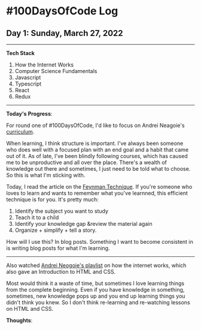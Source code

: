 # #100DaysOfCode Log

## Day 1: Sunday, March 27, 2022

<hr>

**Tech Stack**

1. How the Internet Works
2. Computer Science Fundamentals
3. Javascript
4. Typescript
5. React
6. Redux
<hr>


**Today's Progress**:

For round one of #100DaysOfCode, I'd like to focus on Andrei Neagoie's [curriculum](https://zerotomastery.io/blog/learn-to-code-for-free).

When learning, I think structure is important. I've always been someone who does well with a focused plan with an end goal and a habit that came out of it. As of late, I've been blindly following courses, which has caused me to be unproductive and all over the place. There's a wealth of knowledge out there and sometimes, I just need to be told what to choose. So this is what I'm sticking with. 

Today, I read the article on the [Feynman Technique](https://medium.com/taking-note/learning-from-the-feynman-technique-5373014ad230). If you're someone who loves to learn and wants to remember what you've learnned, this efficient technique is for you. It's pretty much:

1. Identify the subject you want to study
2. Teach it to a child
3. Identify your knowledge gap &review the material again
4. Organize + simplify + tell a story.

How will I use this? In blog posts. Something I want to become consistent in is writing blog posts for what I'm learning. 

___

Also watched [Andrei Neogoie's playlist](https://www.youtube.com/playlist?list=PL2HX_yT71umBgUzdKDfbuXnysZWqiGX4L) on how the internet works, which also gave an Introduction to HTML and CSS.

Most would think it a waste of time, but sometimes I love learning things from the complete beginning. Even if you have knowledge in something, sometimes, new knowledge pops up and you end up learning things you didn't think you knew. So I don't think re-learning and re-watching lessons on HTML and CSS.


**Thoughts**:
